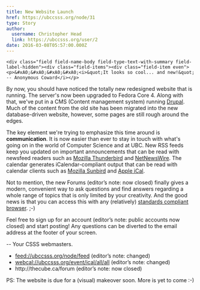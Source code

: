 ```yaml
---
title: New Website Launch 
href: https://ubccsss.org/node/31
type: Story
author:
  username: Christopher Head
  link: https://ubccsss.org/user/2
date: 2016-03-08T05:57:00.000Z
---
```



    <div class="field field-name-body field-type-text-with-summary field-label-hidden"><div class="field-items"><div class="field-item even"><p>&#xA0;&#xA0;&#xA0;&#xA0;<i>&quot;It looks so cool... and new!&quot; -- Anonymous Coward</i></p>
<p>By now, you should have noticed the totally new redesigned website that is running.  The server&apos;s now been upgraded to Fedora Core 4.  Along with that, we&apos;ve put in a CMS (Content management system) running <a href="https://www.drupal.org">Drupal</a>.  Much of the content from the old site has been migrated into the new database-driven website, however, some pages are still rough around the edges.</p>
<p>The key element we&apos;re trying to emphasize this time around is <b>communication</b>.  It is now easier than ever to stay in touch with what&apos;s going on in the world of Computer Science and at UBC.  New RSS feeds keep you updated on important announcements that can be read with newsfeed readers such as <a href="https://www.mozilla.org/products/thunderbird/">Mozilla Thunderbird</a> and <a href="http://ranchero.com/netnewswire/">NetNewsWire</a>.  The calendar generates iCalendar-compliant output that can be read with calendar clients such as <a href="https://www.mozilla.org/projects/calendar/sunbird.html">Mozilla Sunbird</a> and <a href="https://www.apple.com/macosx/features/ical/">Apple iCal</a>.</p>
<p>Not to mention, the new Forums (editor&#x2019;s note: now closed) finally gives a modern, convenient way to ask questions and find answers regarding a whole range of topics that is only limited by your creativity.  And the good news is that you can access this with any (relatively) <a href="https://www.mozilla.org/products/firefox/">standards compliant browser</a>. ;-)</p>
<p>Feel free to sign up for an account (editor&#x2019;s note: public accounts now closed) and start posting!  Any questions can be diverted to the email address at the footer of your screen.</p>
<p>          -- Your CSSS webmasters.</p>
<ul>
<li><a href="feed://ubccsss.org/node/feed">feed://ubccsss.org/node/feed</a> (editor&#x2019;s note: changed)</li>
<li><a href="webcal://ubccsss.org/event/ical/all/all">webcal://ubccsss.org/event/ical/all/all</a> (editor&#x2019;s note: changed)</li>
<li>http://thecube.ca/forum (editor&#x2019;s note: now closed)</li>
</ul>
<p>PS:  The website is due for a (visual) makeover soon.  More is yet to come :-)</p>
</div></div></div>    <footer>
          </footer>
    